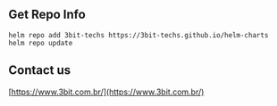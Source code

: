 ## Get Repo Info
```console
helm repo add 3bit-techs https://3bit-techs.github.io/helm-charts
helm repo update
```

## Contact us

[https://www.3bit.com.br/](https://www.3bit.com.br/)
